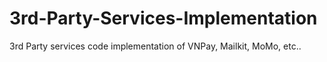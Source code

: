 # 3rd-Party-Services-Implementation
3rd Party services code implementation of VNPay, Mailkit, MoMo, etc..
